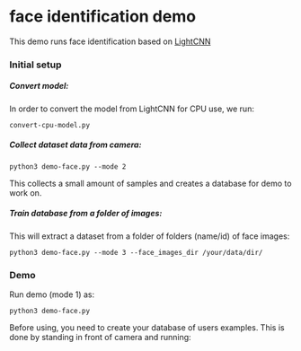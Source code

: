 # face identification demo

This demo runs face identification based on [LightCNN](https://github.com/AlfredXiangWu/LightCNN/)


### Initial setup

 
##### Convert model:
 
In order to convert the model from LightCNN for CPU use, we run:

`convert-cpu-model.py`

##### Collect dataset data from camera:

`python3 demo-face.py --mode 2`
 
This collects a small amount of samples and creates a database for demo to work on.

##### Train database from a folder of images:

This will extract a dataset from a folder of folders (name/id) of face images:

`python3 demo-face.py --mode 3 --face_images_dir /your/data/dir/ `

 
### Demo
 
Run demo (mode 1) as:

`python3 demo-face.py`

Before using, you need to create your database of users examples. This is done by standing in front of camera and running: